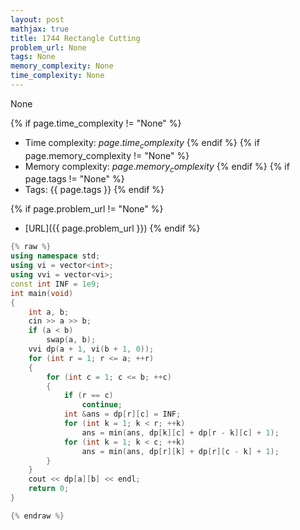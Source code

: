 ```yaml
---
layout: post
mathjax: true
title: 1744 Rectangle Cutting
problem_url: None
tags: None
memory_complexity: None
time_complexity: None
---
```


None


{% if page.time_complexity != "None" %}
- Time complexity: ${{ page.time_complexity }}$
{% endif %}
{% if page.memory_complexity != "None" %}
- Memory complexity: ${{ page.memory_complexity }}$
{% endif %}
{% if page.tags != "None" %}
- Tags: {{ page.tags }}
{% endif %}

{% if page.problem_url != "None" %}
- [URL]({{ page.problem_url }})
{% endif %}

```cpp
{% raw %}
using namespace std;
using vi = vector<int>;
using vvi = vector<vi>;
const int INF = 1e9;
int main(void)
{
    int a, b;
    cin >> a >> b;
    if (a < b)
        swap(a, b);
    vvi dp(a + 1, vi(b + 1, 0));
    for (int r = 1; r <= a; ++r)
    {
        for (int c = 1; c <= b; ++c)
        {
            if (r == c)
                continue;
            int &ans = dp[r][c] = INF;
            for (int k = 1; k < r; ++k)
                ans = min(ans, dp[k][c] + dp[r - k][c] + 1);
            for (int k = 1; k < c; ++k)
                ans = min(ans, dp[r][k] + dp[r][c - k] + 1);
        }
    }
    cout << dp[a][b] << endl;
    return 0;
}

{% endraw %}
```